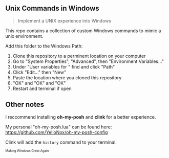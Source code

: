 ## Unix Commands in Windows

>Implement a UNIX experience into Windows

This repo contains a collection of custom Windows commands to mimic a unix environment.

Add this folder to the Windows Path:
1. Clone this repository to a perminent location on your computer
2. Go to "System Properties", "Advanced", then "Environment Variables..."
4. Under "User variables for <user>" find and click "Path"
5. Click "Edit..." then "New"
6. Paste the location where you cloned this repository
7. "OK" and "OK" and "OK"
8. Restart and terminal if open

## Other notes
I reccommend installing **oh-my-posh** and **clink** for a better experience.

My personal "oh-my-posh.lua" can be found here: https://github.com/YelloNox/oh-my-posh-config

Clink will add the ```history``` command to your terminal.

<sub><sub>Making Windows Great Again</sub></sub>
